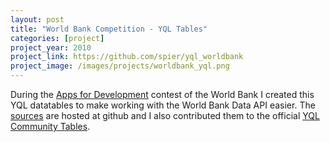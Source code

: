 ```yaml
---
layout: post
title: "World Bank Competition - YQL Tables"
categories: [project]
project_year: 2010
project_link: https://github.com/spier/yql_worldbank
project_image: /images/projects/worldbank_yql.png
---
```


During the [Apps for Development](http://appsfordevelopment.challengepost.com/) contest of the World Bank I created this YQL datatables to make working with the World Bank Data API easier. The [sources](https://github.com/spier/yql_worldbank) are hosted at github and I also contributed them to the official [YQL Community Tables](http://www.datatables.org).
